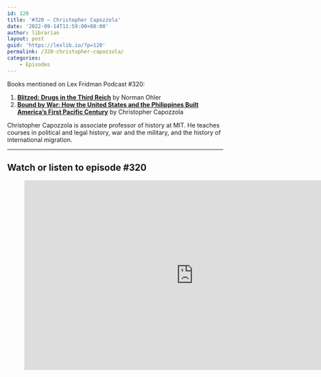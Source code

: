 ```yaml
---
id: 120
title: '#320 – Christopher Capozzola'
date: '2022-09-14T11:59:00+00:00'
author: librarian
layout: post
guid: 'https://lexlib.io/?p=120'
permalink: /320-christopher-capozzola/
categories:
    - Episodes
---
```


Books mentioned on Lex Fridman Podcast #320:

1. **[Blitzed: Drugs in the Third Reich](https://amzn.to/3ApwWtT)** by Norman Ohler
2. **[Bound by War: How the United States and the Philippines Built America’s First Pacific Century](https://amzn.to/3EkEZcq)** by Christopher Capozzola

Christopher Capozzola is associate professor of history at MIT. He teaches courses in political and legal history, war and the military, and the history of international migration.

- - - - - -

## Watch or listen to episode #320

<figure class="wp-block-embed is-type-video is-provider-youtube wp-block-embed-youtube wp-embed-aspect-16-9 wp-has-aspect-ratio"><div class="wp-block-embed__wrapper"><iframe allow="accelerometer; autoplay; clipboard-write; encrypted-media; gyroscope; picture-in-picture" allowfullscreen="" frameborder="0" height="443" loading="lazy" src="https://www.youtube.com/embed/SK4kMPmgKW0?feature=oembed" title="Christopher Capozzola: World War I, Ideology, Propaganda, and Politics | Lex Fridman Podcast #320" width="788"></iframe></div></figure>
